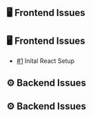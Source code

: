 ## 🖥️ Frontend Issues

<!-- AUTO-ISSUES-START -->
## 🖥️ Frontend Issues

- [#1](https://github.com/tgilly93/Full_Stack_Med_App_V2/issues/1) Inital React Setup

## ⚙️ Backend Issues


<!-- AUTO-ISSUES-END -->

## ⚙️ Backend Issues

<!-- AUTO-ISSUES-END -->

